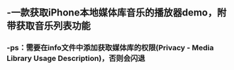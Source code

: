 ## -一款获取iPhone本地媒体库音乐的播放器demo，附带获取音乐列表功能
### -ps：需要在info文件中添加获取媒体库的权限(Privacy - Media Library Usage Description)，否则会闪退

